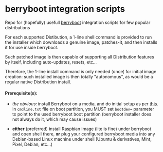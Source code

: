 # berryboot integration scripts
Repo for (hopefully) usefull [berryboot](http://www.berryterminal.com/doku.php/berryboot) integration scripts for few popular distributions

For each supported Distibution, a 1-line shell command is provided to run the installer which downloads a genuine image, patches-it, and then installs it for use inside berryboot.

Such patched image is then capable of supporting all Distribution features by itself, including auto-updates, resets, etc...

Therefore, the 1-line install command is only needed (once) for initial image creation: such installed image is then totally "autonomous", as would be a regular native Distribution install.




#### Prerequisite(s):
- *the obvious:* install Berryboot on a media, and do initial setup as per [this](http://www.berryterminal.com/doku.php/berryboot).
In `cmdline.txt` file on boot partition, you MUST set `bootdev=` parameter to point to the used berryboot boot partition (berryboot installer does not always do it, which may cause issues)

- **either** (preferred) install Raspbian image (lite is fine) under berryboot and open shell there, **or** plug your configured berryboot media into any Debian-based Linux machine under shell (Ubuntu & derivatives, Mint, Pixel, Debian, etc...)

